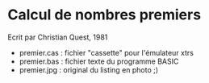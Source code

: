 # Calcul de nombres premiers

Ecrit par Christian Quest, 1981

- premier.cas : fichier "cassette" pour l'émulateur xtrs
- premier.bas : fichier texte du programme BASIC
- premier.jpg : original du listing en photo ;)


